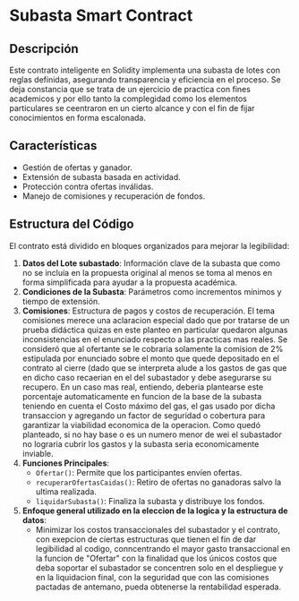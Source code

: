 # Subasta Smart Contract

## Descripción
Este contrato inteligente en Solidity implementa una subasta de lotes con reglas definidas, asegurando transparencia y eficiencia en el proceso.
Se deja constancia que se trata de un ejercicio de practica con fines academicos y por ello tanto la complegidad como los elementos particulares
se ceentraron en un cierto alcance y con el fin de fijar conocimientos en forma escalonada.

## Características
- Gestión de ofertas y ganador.
- Extensión de subasta basada en actividad.
- Protección contra ofertas inválidas.
- Manejo de comisiones y recuperación de fondos.

## Estructura del Código
El contrato está dividido en bloques organizados para mejorar la legibilidad:
1. **Datos del Lote subastado**: Información clave de la subasta que como no se incluía en
   la propuesta original al menos se toma al menos en forma simplificada para ayudar a la
   propuesta académica.
3. **Condiciones de la Subasta**: Parámetros como incrementos mínimos y tiempo de extensión.
4. **Comisiones**: Estructura de pagos y costos de recuperación.
   El tema comisiones merece una aclaracion especial dado que por tratarse de un prueba
   didáctica quizas en este planteo en particular quedaron algunas inconsistencias en el
   enunciado respecto a las practicas mas reales. Se consideró que al ofertante se le
   cobraria solamente la comision de 2% estipulada por enunciado  sobre el monto
   que quede depositado en el contrato al cierre (dado que se interpreta alude a los gastos
   de gas que en dicho caso recaerian en el del subastador y debe asegurarse su recupero.
   En un caso mas real, entiendo, deberia plantearse este porcentaje automaticamente en funcion
   de la base de la subasta teniendo en cuenta el Costo máximo del gas, el gas usado por dicha
   transaccion y agregando un factor de seguridad o cobertura para garantizar la viabilidad
   economica de la operacion. Como quedó planteado, si no hay base o es un numero menor de wei
   el subastador no lograria cubrir los gastos y la subasta seria economicamente inviable.
5. **Funciones Principales**:
   - `Ofertar()`: Permite que los participantes envíen ofertas.
   - `recuperarOfertasCaidas()`: Retiro de ofertas no ganadoras salvo la ultima realizada.
   - `liquidarSubasta()`: Finaliza la subasta y distribuye los fondos.
6. **Enfoque general utilizado en la eleccion de la logica y la estructura de datos**:
   - Minimizar los costos transaccionales del subastador y el contrato, con exepcion de
     ciertas estructuras que tienen el fin de dar legibilidad al codigo, conncentrando el
     mayor gasto transaccional en la funcion de "Ofertar" con la finalidad que los únicos
     costos que deba soportar el subastador se concentren solo en el despliegue y en la
     liquidacion final, con la seguridad que con las comisiones pactadas de antemano, pueda
     obtenerse la rentabilidad esperada. 

    

